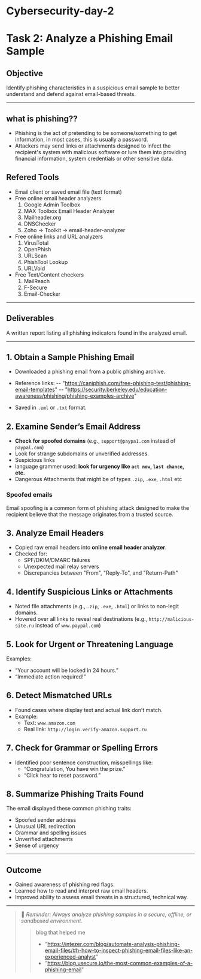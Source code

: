 # Cybersecurity-day-2
#  Task 2: Analyze a Phishing Email Sample

## Objective
Identify phishing characteristics in a suspicious email sample to better understand and defend against email-based threats.

---
## what is phishing??
  - Phishing is the act of pretending to be someone/something to get information, in most cases, this is usually a password.
  - Attackers may send links or attachments designed to infect the recipient's system with malicious software or lure them into providing financial information, system credentials or other sensitive data.

## Refered Tools 
- Email client or saved email file (text format)
- Free online email header analyzers
   1. Google Admin Toolbox
   2. MAX Toolbox Email Header Analyzer
   3. Mailheader.org
   4. DNSChecker
   5. Zoho -> Toolkit -> email-header-analyzer
- Free online links and URL analyzers
    1. VirusTotal
    2. OpenPhish
    3. URLScan
    4. PhishTool Lookup
    5. URLVoid
- Free Text/Content checkers
    1. MailReach
    2. F-Secure
    3. Email-Checker
---

## Deliverables
A written report listing all phishing indicators found in the analyzed email.

---


## 1️. Obtain a Sample Phishing Email
  - Downloaded a phishing email from a public phishing archive.
  - Reference links: 
    -- "https://caniphish.com/free-phishing-test/phishing-email-templates"
    -- "https://security.berkeley.edu/education-awareness/phishing/phishing-examples-archive"
    
  - Saved in `.eml` or `.txt` format.

## 2️. Examine Sender’s Email Address
- **Check for spoofed domains** (e.g., `support@paypa1.com` instead of `paypal.com`)
- Look for strange subdomains or unverified addresses.
- Suspicious links
- language grammer used: **look for urgency like `act now`, `last chance`, etc.**
- Dangerous Attachments that might be of types `.zip`, `.exe`, `.html` etc

 ### Spoofed emails
  Email spoofing is a common form of phishing attack designed to make the recipient believe that the message originates from a trusted source.
  
## 3️. Analyze Email Headers
- Copied raw email headers into **online email header analyzer**.
- Checked for:
  - SPF/DKIM/DMARC failures
  - Unexpected mail relay servers
  - Discrepancies between "From", "Reply-To", and "Return-Path"

## 4️. Identify Suspicious Links or Attachments
- Noted file attachments (e.g., `.zip`, `.exe`, `.html`) or links to non-legit domains.
- Hovered over all links to reveal real destinations (e.g., `http://malicious-site.ru` instead of `www.paypal.com`)

## 5️. Look for Urgent or Threatening Language
Examples:
- “Your account will be locked in 24 hours.”
- “Immediate action required!”

## 6️. Detect Mismatched URLs
- Found cases where display text and actual link don’t match.
- Example:
  - Text: `www.amazon.com`
  - Real link: `http://login.verify-amazon.support.ru`

## 7️. Check for Grammar or Spelling Errors
- Identified poor sentence construction, misspellings like:
  - “Congratulation, You have win the prize.”
  - “Click hear to reset password.”

## 8️. Summarize Phishing Traits Found
The email displayed these common phishing traits:
- Spoofed sender address
- Unusual URL redirection
- Grammar and spelling issues
- Unverified attachments
- Sense of urgency

---

## Outcome
- Gained awareness of phishing red flags.
- Learned how to read and interpret raw email headers.
- Improved ability to assess email threats in a structured, technical way.

---

> 🔐 *Reminder: Always analyze phishing samples in a secure, offline, or sandboxed environment.*
>> blog that helped me
>> - "https://intezer.com/blog/automate-analysis-phishing-email-files/#h-how-to-inspect-phishing-email-files-like-an-experienced-analyst"
>> - "https://blog.usecure.io/the-most-common-examples-of-a-phishing-email"

